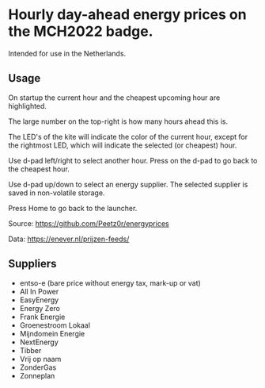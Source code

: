 # Hourly day-ahead energy prices on the MCH2022 badge.

Intended for use in the Netherlands.

## Usage

On startup the current hour and the cheapest upcoming hour are highlighted.

The large number on the top-right is how many hours ahead this is.

The LED's of the kite will indicate the color of the current hour, except for the rightmost LED, which will indicate the selected (or cheapest) hour.

Use d-pad left/right to select another hour. Press on the d-pad to go back to the cheapest hour.

Use d-pad up/down to select an energy supplier. The selected supplier is saved in non-volatile storage.

Press Home to go back to the launcher.

Source: https://github.com/Peetz0r/energyprices

Data: https://enever.nl/prijzen-feeds/

## Suppliers

- entso-e (bare price without energy tax, mark-up or vat)
- All In Power
- EasyEnergy
- Energy Zero
- Frank Energie
- Groenestroom Lokaal
- Mijndomein Energie
- NextEnergy
- Tibber
- Vrij op naam
- ZonderGas
- Zonneplan
